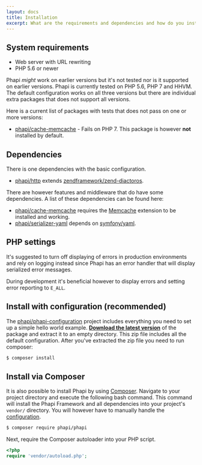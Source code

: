 ```yaml
---
layout: docs
title: Installation
excerpt: What are the requirements and dependencies and how do you install Phapi?
---
```


## System requirements
- Web server with URL rewriting
- PHP 5.6 or newer

Phapi *might* work on earlier versions but it's not tested nor is it supported on earlier versions. Phapi is currently tested on PHP 5.6, PHP 7 and HHVM. The default configuration works on all three versions but there are individual extra packages that does not support all versions.

Here is a current list of packages with tests that does not pass on one or more versions:

- [phapi/cache-memcache](https://github.com/phapi/cache-memcache) -  Fails on PHP 7. This package is however **not** installed by default.

## Dependencies
There is one dependencies with the basic configuration.

- [phapi/http](https://github.com/phapi/http) extends [zendframework/zend-diactoros](https://github.com/zendframework/zend-diactoros).

There are however features and middleware that do have some dependencies. A list of these dependencies can be found here:

- [phapi/cache-memcache](https://github.com/phapi/cache-memcache) requires the [Memcache](http://php.net/manual/en/book.memcache.php) extension to be installed and working.
- [phapi/serializer-yaml](https://github.com/phapi/serializer-yaml) depends on [symfony/yaml](https://github.com/symfony/Yaml/).


## PHP settings

It's suggested to turn off displaying of errors in production environments and rely on logging instead since Phapi has an error handler that will display serialized error messages.

During development it's beneficial however to display errors and setting error reporting to <code>E_ALL</code>.

## Install with configuration (recommended)
The [phapi/phapi-configuration](https://github.com/phapi/phapi-configuration) project includes everything you need to set up a simple hello world example. **[Download the latest version](https://github.com/phapi/phapi-configuration/archive/master.zip)** of the package and extract it to an empty directory. This zip file includes all the default configuration. After you've extracted the zip file you need to run composer:

```bash
$ composer install
```

## Install via Composer
It is also possible to install Phapi by using [Composer](https://getcomposer.org/). Navigate to your project directory and execute the following bash command. This command will install the Phapi Framework and all dependencies into your project's <code>vendor/</code> directory. You will however have to manually handle the [configuration](/docs/started/configuration/).

```bash
$ composer require phapi/phapi
```

Next, require the Composer autoloader into your PHP script.

```php
<?php
require 'vendor/autoload.php';
```
